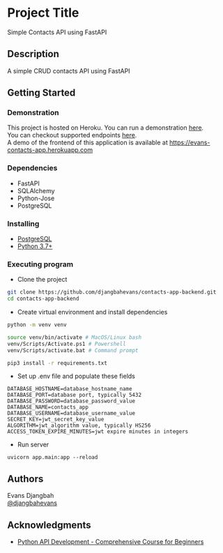 # Project Title

Simple Contacts API using FastAPI

## Description

A simple CRUD contacts API using FastAPI

## Getting Started

### Demonstration

This project is hosted on Heroku. You can run a demonstration [here](https://tranquil-river-56095.herokuapp.com).  
You can checkout supported endpoints [here](https://tranquil-river-56095.herokuapp.com/docs).  
A demo of the frontend of this application is available at <https://evans-contacts-app.herokuapp.com>

### Dependencies

* FastAPI
* SQLAlchemy
* Python-Jose
* PostgreSQL

### Installing

* [PostgreSQL](https://www.postgresql.org/download/)
* [Python 3.7+](https://www.python.org/downloads/)

### Executing program

* Clone the project

```bash
git clone https://github.com/djangbahevans/contacts-app-backend.git
cd contacts-app-backend
```

* Create virtual environment and install dependencies

```bash
python -m venv venv

source venv/bin/activate # MacOS/Linux bash
venv/Scripts/Activate.ps1 # Powershell
venv/Scripts/activate.bat # Command prompt

pip3 install -r requirements.txt
```

* Set up .env file and populate these fields

```env
DATABASE_HOSTNAME=database_hostname_name
DATABASE_PORT=database port, typically 5432
DATABASE_PASSWORD=database_password_value
DATABASE_NAME=contacts_app
DATABASE_USERNAME=database_username_value
SECRET_KEY=jwt_secret_key_value
ALGORITHM=jwt_algorithm value, typically HS256
ACCESS_TOKEN_EXPIRE_MINUTES=jwt expire minutes in integers
```

* Run server

```terminal
uvicorn app.main:app --reload
```

## Authors

Evans Djangbah  
[@djangbahevans](https://twitter.com/djangbahevans)

<!-- ## License

This project is licensed under the [NAME HERE] License - see the LICENSE.md file for details -->

## Acknowledgments

<!-- Inspiration, code snippets, etc. -->

* [Python API Development - Comprehensive Course for Beginners](https://www.youtube.com/watch?v=0sOvCWFmrtA)
